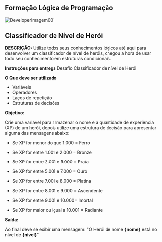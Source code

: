 ## Formação Lógica de Programação


![DeveloperImagem001](https://github.com/user-attachments/assets/6ddad895-9b96-4558-92e9-72ce04783731)



## Classificador de Nível de Herói


**DESCRIÇÃO:**
Utilize todos seus conhecimentos lógicos até aqui para desenvolver um classificador de nível de heróis, chegou a hora de usar todo seu conhecimento em estruturas condicionais.

 
**Instruções para entrega**
 Desafio Classificador de nível de Herói

**O Que deve ser utilizado**

- Variáveis
- Operadores
- Laços de repetição
- Estruturas de decisões

**Objetivo:**

Crie uma variável para armazenar o nome e a quantidade de experiência (XP) de um herói, depois utilize uma estrutura de decisão para apresentar alguma das mensagens abaixo:

- Se XP for menor do que 1.000 = Ferro

- Se XP for entre 1.001 e 2.000 = Bronze

- Se XP for entre 2.001 e 5.000 = Prata

- Se XP for entre 5.001 e 7.000 = Ouro

- Se XP for entre 7.001 e 8.000 = Platina

- Se XP for entre 8.001 e 9.000 = Ascendente

- Se XP for entre 9.001 e 10.000= Imortal

- Se XP for maior ou igual a 10.001 =
Radiante


 **Saída:**

Ao final deve se exibir uma mensagem:
"O Herói de nome **{nome}** está no nível de **{nivel}**"








